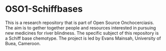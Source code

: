 # OSO1-Schiffbases

This is a research repository that is part of Open Source Onchocerciasis. The aim is to gether together people and resources interested in pursuing new medicines for river blindness. The specific subject of this repository is a Schiff base chemotype. The project is led by Evans Mainsah, University of Buea, Cameroon.

